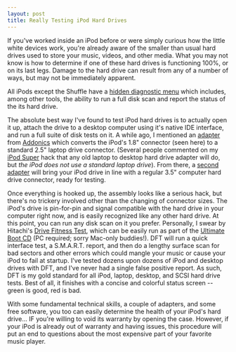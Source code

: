 ```yaml
---
layout: post
title: Really Testing iPod Hard Drives
---
```

If you've worked inside an iPod before or were simply curious how the little white devices work, you're already aware of the smaller than usual hard drives used to store your music, videos, and other media. What you may not know is how to determine if one of these hard drives is functioning 100%, or on its last legs. Damage to the hard drive can result from any of a number of ways, but may not be immediately apparent.

All iPods except the Shuffle have a [hidden diagnostic menu](/2006/03/31/hidden-ipod-commands/) which includes, among other tools, the ability to run a full disk scan and report the status of the its hard drive.

The absolute best way I've found to test iPod hard drives is to actually open it up, attach the drive to a desktop computer using it's native IDE interface, and run a full suite of disk tests on it. A while ago, I mentioned an [adapter](/2006/01/28/even-more-adapting/) from [Addonics](http://www.addonics.com/products/io/aaedt18IDE25.asp) which converts the iPod's 1.8" connector (seen here) to a standard 2.5" laptop drive connector. (Several people commented on my [iPod Super](/2005/03/13/ipod-super/) hack that any old laptop to desktop hard drive adapter will do, but _the iPod does not use a standard laptop drive_). From there, a [second adapter](http://www.addonics.com/products/io/aa25ide35.asp) will bring your iPod drive in line with a regular 3.5" computer hard drive connector, ready for testing.

Once everything is hooked up, the assembly looks like a serious hack, but there's no trickery involved other than the changing of connector sizes. The iPod's drive is pin-for-pin and signal compatible with the hard drive in your computer right now, and is easily recognized like any other hard drive. At this point, you can run any disk scan on it you prefer. Personally, I swear by Hitachi's [Drive Fitness Test](http://www.hitachigst.com/hdd/support/download.htm), which can be easily run as part of the [Ultimate Boot CD](http://www.ultimatebootcd.com/download.html) (PC required; sorry Mac-only buddies!). DFT will run a quick interface test, a S.M.A.R.T. report, and then do a lengthy surface scan for bad sectors and other errors which could mangle your music or cause your iPod to fail at startup. I've tested dozens upon dozens of iPod and desktop drives with DFT, and I've never had a single false positive report. As such, DFT is my gold standard for all iPod, laptop, desktop, and SCSI hard drive tests. Best of all, it finishes with a concise and colorful status screen -- green is good, red is bad.

With some fundamental technical skills, a couple of adapters, and some free software, you too can easily determine the health of your iPod's hard drive... IF you're willing to void its warranty by opening the case. However, if your iPod is already out of warranty and having issues, this procedure will put an end to questions about the most expensive part of your favorite music player.
